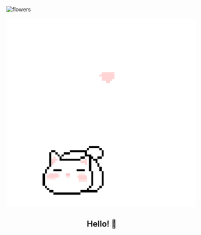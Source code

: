 ![flowers](https://github.com/user-attachments/assets/706e7897-bfa9-47b5-9744-148af1cdb95e)



<div align="center">
   <img src="cat2.gif" alt="cat waving" width="500"/>
   <h2>Hello! 👋</h2>
</div>
